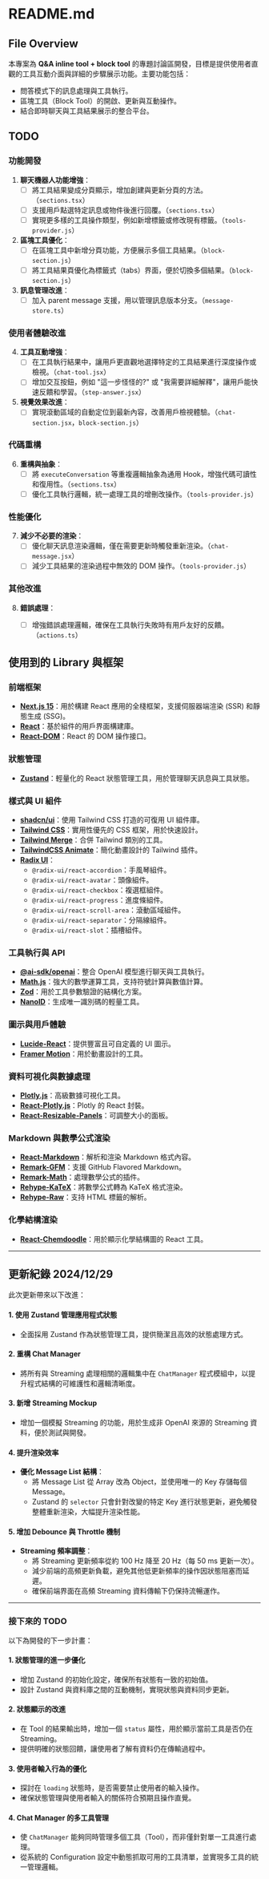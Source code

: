 # README.md

## File Overview

本專案為 **Q&A inline tool + block tool** 的專題討論區開發，目標是提供使用者直觀的工具互動介面與詳細的步驟展示功能。主要功能包括：
- 問答模式下的訊息處理與工具執行。
- 區塊工具（Block Tool）的開啟、更新與互動操作。
- 結合即時聊天與工具結果展示的整合平台。


## TODO
### 功能開發
1. **聊天機器人功能增強**：
   - [ ] 將工具結果變成分頁顯示，增加創建與更新分頁的方法。（`sections.tsx`）
   - [ ] 支援用戶點選特定訊息或物件後進行回覆。（`sections.tsx`）
   - [ ] 實現更多樣的工具操作類型，例如新增標籤或修改現有標籤。（`tools-provider.js`）

2. **區塊工具優化**：
   - [ ] 在區塊工具中新增分頁功能，方便展示多個工具結果。（`block-section.js`）
   - [ ] 將工具結果頁優化為標籤式（tabs）界面，便於切換多個結果。（`block-section.js`）

3. **訊息管理改進**：
   - [ ] 加入 parent message 支援，用以管理訊息版本分支。（`message-store.ts`）

### 使用者體驗改進
4. **工具互動增強**：
   - [ ] 在工具執行結果中，讓用戶更直觀地選擇特定的工具結果進行深度操作或檢視。（`chat-tool.jsx`）
   - [ ] 增加交互按鈕，例如 "這一步怪怪的?" 或 "我需要詳細解釋"，讓用戶能快速反饋和學習。（`step-answer.jsx`）

5. **視覺效果改進**：
   - [ ] 實現滾動區域的自動定位到最新內容，改善用戶檢視體驗。（`chat-section.jsx`，`block-section.js`）

### 代碼重構
6. **重構與抽象**：
   - [ ] 將 `executeConversation` 等重複邏輯抽象為通用 Hook，增強代碼可讀性和復用性。（`sections.tsx`）
   - [ ] 優化工具執行邏輯，統一處理工具的增刪改操作。（`tools-provider.js`）

### 性能優化
7. **減少不必要的渲染**：
   - [ ] 優化聊天訊息渲染邏輯，僅在需要更新時觸發重新渲染。（`chat-message.jsx`）
   - [ ] 減少工具結果的渲染過程中無效的 DOM 操作。（`tools-provider.js`）

### 其他改進
8. **錯誤處理**：
   - [ ] 增強錯誤處理邏輯，確保在工具執行失敗時有用戶友好的反饋。（`actions.ts`）


## 使用到的 Library 與框架

### 前端框架
- **[Next.js 15](https://nextjs.org/)**：用於構建 React 應用的全棧框架，支援伺服器端渲染 (SSR) 和靜態生成 (SSG)。
- **[React](https://reactjs.org/)**：基於組件的用戶界面構建庫。
- **[React-DOM](https://reactjs.org/docs/react-dom.html)**：React 的 DOM 操作接口。

### 狀態管理
- **[Zustand](https://github.com/pmndrs/zustand)**：輕量化的 React 狀態管理工具，用於管理聊天訊息與工具狀態。

### 樣式與 UI 組件
- **[shadcn/ui](https://shadcn.dev/)**：使用 Tailwind CSS 打造的可復用 UI 組件庫。
- **[Tailwind CSS](https://tailwindcss.com/)**：實用性優先的 CSS 框架，用於快速設計。
- **[Tailwind Merge](https://github.com/dcastil/tailwind-merge)**：合併 Tailwind 類別的工具。
- **[TailwindCSS Animate](https://tailwindcss-animate.dev/)**：簡化動畫設計的 Tailwind 插件。
- **[Radix UI](https://www.radix-ui.com/)**：
  - `@radix-ui/react-accordion`：手風琴組件。
  - `@radix-ui/react-avatar`：頭像組件。
  - `@radix-ui/react-checkbox`：複選框組件。
  - `@radix-ui/react-progress`：進度條組件。
  - `@radix-ui/react-scroll-area`：滾動區域組件。
  - `@radix-ui/react-separator`：分隔線組件。
  - `@radix-ui/react-slot`：插槽組件。

### 工具執行與 API
- **[@ai-sdk/openai](https://github.com/vercel-labs/ai)**：整合 OpenAI 模型進行聊天與工具執行。
- **[Math.js](https://mathjs.org/)**：強大的數學運算工具，支持符號計算與數值計算。
- **[Zod](https://github.com/colinhacks/zod)**：用於工具參數驗證的結構化方案。
- **[NanoID](https://github.com/ai/nanoid)**：生成唯一識別碼的輕量工具。

### 圖示與用戶體驗
- **[Lucide-React](https://lucide.dev/docs/react)**：提供豐富且可自定義的 UI 圖示。
- **[Framer Motion](https://www.framer.com/motion/)**：用於動畫設計的工具。

### 資料可視化與數據處理
- **[Plotly.js](https://plotly.com/javascript/)**：高級數據可視化工具。
- **[React-Plotly.js](https://github.com/plotly/react-plotly.js)**：Plotly 的 React 封裝。
- **[React-Resizable-Panels](https://github.com/bvaughn/react-resizable-panels)**：可調整大小的面板。

### Markdown 與數學公式渲染
- **[React-Markdown](https://github.com/remarkjs/react-markdown)**：解析和渲染 Markdown 格式內容。
- **[Remark-GFM](https://github.com/remarkjs/remark-gfm)**：支援 GitHub Flavored Markdown。
- **[Remark-Math](https://github.com/remarkjs/remark-math)**：處理數學公式的插件。
- **[Rehype-KaTeX](https://github.com/remarkjs/rehype-katex)**：將數學公式轉為 KaTeX 格式渲染。
- **[Rehype-Raw](https://github.com/rehypejs/rehype-raw)**：支持 HTML 標籤的解析。

### 化學結構渲染
- **[React-Chemdoodle](https://github.com/malgosh/chemdoodle-react)**：用於顯示化學結構圖的 React 工具。


---

## 更新紀錄 2024/12/29

此次更新帶來以下改進：

#### 1. 使用 **Zustand** 管理應用程式狀態
- 全面採用 Zustand 作為狀態管理工具，提供簡潔且高效的狀態處理方式。

#### 2. 重構 **Chat Manager**
- 將所有與 Streaming 處理相關的邏輯集中在 `ChatManager` 程式模組中，以提升程式結構的可維護性和邏輯清晰度。

#### 3. 新增 **Streaming Mockup**
- 增加一個模擬 Streaming 的功能，用於生成非 OpenAI 來源的 Streaming 資料，便於測試與開發。

#### 4. 提升渲染效率
- **優化 Message List 結構**：  
  - 將 Message List 從 Array 改為 Object，並使用唯一的 Key 存儲每個 Message。
  - Zustand 的 `selector` 只會針對改變的特定 Key 進行狀態更新，避免觸發整體重新渲染，大幅提升渲染性能。

#### 5. 增加 **Debounce 與 Throttle 機制**
- **Streaming 頻率調整**：
  - 將 Streaming 更新頻率從約 100 Hz 降至 20 Hz（每 50 ms 更新一次）。
  - 減少前端的高頻更新負載，避免其他低更新頻率的操作因狀態阻塞而延遲。
  - 確保前端界面在高頻 Streaming 資料傳輸下仍保持流暢運作。

---

### 接下來的 TODO

以下為開發的下一步計畫：

#### 1. **狀態管理的進一步優化**
- 增加 Zustand 的初始化設定，確保所有狀態有一致的初始值。
- 設計 Zustand 與資料庫之間的互動機制，實現狀態與資料同步更新。

#### 2. **狀態顯示的改進**
- 在 Tool 的結果輸出時，增加一個 `status` 屬性，用於顯示當前工具是否仍在 Streaming。
- 提供明確的狀態回饋，讓使用者了解有資料仍在傳輸過程中。

#### 3. **使用者輸入行為的優化**
- 探討在 `loading` 狀態時，是否需要禁止使用者的輸入操作。
- 確保狀態管理與使用者輸入的關係符合預期且操作直覺。

#### 4. **Chat Manager 的多工具管理**
- 使 `ChatManager` 能夠同時管理多個工具（Tool），而非僅針對單一工具進行處理。
- 從系統的 Configuration 設定中動態抓取可用的工具清單，並實現多工具的統一管理邏輯。
